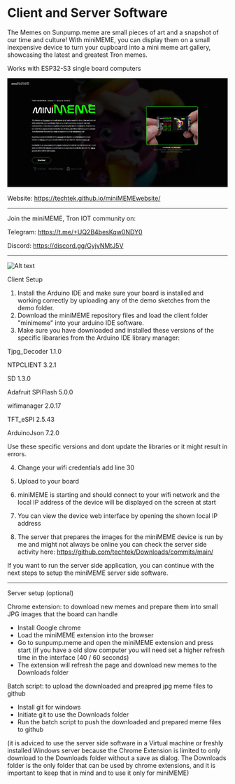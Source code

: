 # Client and Server Software



The Memes on Sunpump.meme are small pieces of art and a snapshot of our time and culture! With miniMEME, you can display them on a small inexpensive device to turn your cupboard into a mini meme art gallery, showcasing the latest and greatest Tron memes.

Works with ESP32-S3 single board computers

![Alt text](https://github.com/techtek/miniMEMEwebsite/blob/main/images/Screenshot2.jpg?raw=true)

Website: https://techtek.github.io/miniMEMEwebsite/


-------------------

Join the miniMEME, Tron IOT community on:

Telegram: https://t.me/+UQ2B4besKqw0NDY0

Discord: https://discord.gg/GyjvNMtJ5V


-----------------

![Alt text](https://d112y698adiu2z.cloudfront.net/photos/production/software_photos/003/059/944/datas/gallery.jpg)




Client Setup

1. Install the Arduino IDE and make sure your board is installed and working correctly by uploading any of the demo sketches from the demo folder. 
2. Download the miniMEME repository files and load the client folder "minimeme" into your arduino IDE software.
3. Make sure you have downloaded and installed these versions of the specific libararies from the Arduino IDE library manager:   

Tjpg_Decoder 1.1.0

NTPCLIENT 3.2.1

SD 1.3.0

Adafruit SPIFlash 5.0.0

wifimanager 2.0.17

TFT_eSPI 2.5.43

ArduinoJson 7.2.0

Use these specific versions and dont update the libraries or it might result in errors. 

4. Change your wifi credentials add line 30 

5. Upload to your board 

6. miniMEME is starting and should connect to your wifi network and the local IP address of the device will be displayed on the screen at start

7. You can view the device web interface by opening the shown local IP address

8. The server that prepares the images for the miniMEME device is run by me and might not always be online you can check the server side activity here: 
https://github.com/techtek/Downloads/commits/main/

If you want to run the server side application, you can continue with the next steps to setup the miniMEME server side software.



--------------------------------------------------------------------------

Server setup (optional)

Chrome extension: to download new memes and prepare them into small JPG images that the board can handle
- Install Google chrome
- Load the miniMEME extension into the browser 
- Go to sunpump.meme and open the miniMEME extension and press start (if you have a old slow computer you will need set a higher refresh time in the interface (40 / 60 seconds)  
- The extension will refresh the page and download new memes to the Downloads folder 

Batch script: to upload the downloaded and preapred jpg meme files to github
- Install git for windows 
- Initiate git to use the Downloads folder
- Run the batch script to push the downloaded and prepared meme files to github

(it is adviced to use the server side software in a Virtual machine or freshly installed Windows server because the Chrome Extension is limited to only download to the Downloads folder without a save as dialog. The Downloads folder is the only folder that can be used by chrome extensions, and it is important to keep that in mind and to use it only for miniMEME)  
 
